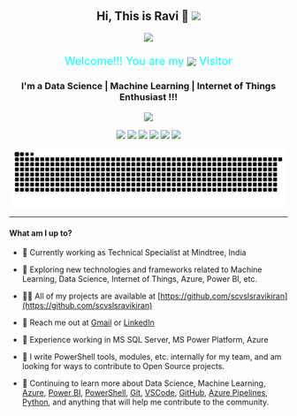 ## <center>Hi, This is Ravi 👋 <img src="https://tenor.com/view/hi-gif-23520343" ></center>

<!-- Typing SVG by DenverCoder1 - https://github.com/DenverCoder1/readme-typing-svg -->
<p align="center">
  <a href="https://github.com/scvslsravikiran"><img src="https://readme-typing-svg.herokuapp.com?lines=Self+Learner+%26+Blogger;Researcher+%26+Papers+Publisher;4%2B+years+of+coding+experience;Always+learning+new+things&center=true&width=380&height=45"></a>
</p>

<p style="color:Cyan;font-size:20px;text-align: center">
  Welcome!!! You are my  <img src="https://profile-counter.glitch.me/scvslsravikiran/count.svg" width = "150px" align="center"/> Visitor
</p>

<!-- Introduction  -->
<h3 align="center"> I'm a Data Science | Machine Learning | Internet of Things Enthusiast !!!</h3>
<p align="center">
  <a href="https://scholar.google.com/citations?user=lswZbUIAAAAJ&hl=en"><img align="center" src="https://img.shields.io/badge/Paper%20Publications-4+-informational?style=plastic&logo=appveyor"/></a>
</p>

<!-- Socical Network links -->
<p align="center">
  <a href="https://github.com/scvslsravikiran"><img align="center" height="40" src="https://img.icons8.com/nolan/64/github.png"/></a>
  <a href="https://www.linkedin.com/in/scvsls-ravikiran/"><img align="center" height="40" src="https://img.icons8.com/color/144/000000/linkedin.png"/></a>
  <a href="https://twitter.com/scvslsravikiran"><img align="center" height="40" src="https://img.icons8.com/fluent/144/000000/twitter.png"/></a>
  <a href="https://www.facebook.com/scvsls.ravikiran"><img align="center" height="40" src="https://img.icons8.com/fluent/144/000000/facebook-new.png"/></a>
  <a href="https://www.researchgate.net/profile/Ravi-Kiran-S-C-V-S-L-S"><img align="center" height="40" src="https://img.icons8.com/external-tal-revivo-shadow-tal-revivo/24/000000/external-researchgate-a-social-networking-site-for-scientists-and-researchers-to-share-papers-logo-shadow-tal-revivo.png"/></a>
  <a href="https://scholar.google.com/citations?user=lswZbUIAAAAJ&hl=en"><img align="center" height="40" src="https://img.icons8.com/color/48/000000/google-scholar--v3.png"/></a>
</p>

<!-- Github snake svg -->
<p align="center">
  <img width="600" src="https://raw.githubusercontent.com/scvslsravikiran/scvslsravikiran/master/assets/github-snake.svg" />
</p>

---

#### What am I up to?

- 🔭 Currently working as Technical Specialist at Mindtree, India

- 🎯 Exploring new technologies and frameworks related to Machine Learning, Data Science, Internet of Things, Azure, Power BI, etc.

- 👨‍💻 All of my projects are available at [https://github.com/scvslsravikiran](https://github.com/scvslsravikiran)

- 💬 Reach me out at [Gmail](mailto:scvslscvr@gmail.com) or [LinkedIn](https://www.linkedin.com/in/scvsls-ravikiran/)

- 🧠 Experience working in MS SQL Server, MS Power Platform, Azure

- 🔭 I write PowerShell tools, modules, etc. internally for my team, and am looking for ways to contribute to Open Source projects.

- 🌱 Continuing to learn more about Data Science, Machine Learning, [Azure](https://azure.microsoft.com/en-in/), [Power BI](https://powerbi.microsoft.com/en-au/), [PowerShell](https://github.com/powershell/powershell), [Git](https://git-scm.com/), [VSCode](https://github.com/microsoft/vscode), [GitHub](https://github.com), [Azure Pipelines](https://docs.microsoft.com/en-us/azure/devops/pipelines), [Python](https://www.python.org/), and anything that will help me contribute to the community.


<!-- References 
Typing SVG by DenverCoder1 - https://github.com/DenverCoder1/readme-typing-svg 
Social Media Icons: https://icons8.com/
Visitor Counter: https://visitor-badge.glitch.me/ -> https://github.com/jwenjian/visitor-badge
Shields (icons): https://shields.io/

Readme stats: https://github.com/anuraghazra/github-readme-stats
-->
